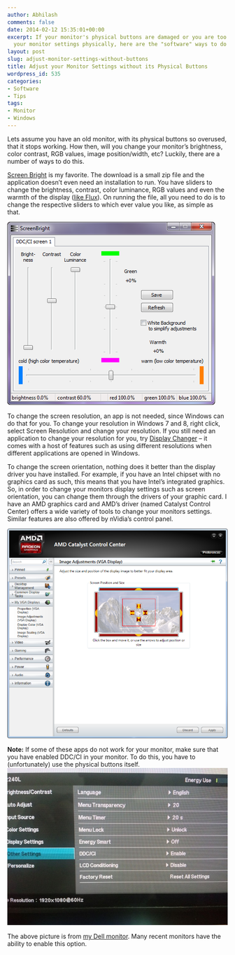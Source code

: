 ```yaml
---
author: Abhilash
comments: false
date: 2014-02-12 15:35:01+00:00
excerpt: If your monitor's physical buttons are damaged or you are too lazy to change
  your monitor settings physically, here are the "software" ways to do it
layout: post
slug: adjust-monitor-settings-without-buttons
title: Adjust your Monitor Settings without its Physical Buttons
wordpress_id: 535
categories:
- Software
- Tips
tags:
- Monitor
- Windows
---
```


Lets assume you have an old monitor, with its physical buttons so overused, that it stops working. How then, will you change your monitor’s brightness, color contrast, RGB values, image position/width, etc? Luckily, there are a number of ways to do this.

[Screen Bright](http://screenwhite.com/screenbright/) is my favorite. The download is a small zip file and the application doesn’t even need an installation to run. You have sliders to change the brightness, contrast, color luminance, RGB values and even the warmth of the display ([like Flux](http://www.techcovered.org/341/best-way-to-use-computer-without-eye-strain)). On running the file, all you need to do is to change the respective sliders to which ever value you like, as simple as that.

![screen-change](images/screen-change.png)

To change the screen resolution, an app is not needed, since Windows can do that for you. To change your resolution in Windows 7 and 8, right click, select Screen Resolution and change your resolution. If you still need an application to change your resolution for you, try [Display Changer](http://www.softpedia.com/get/System/OS-Enhancements/Resolution-Changer.shtml) – it comes with a host of features such as using different resolutions when different applications are opened in Windows.

To change the screen orientation, nothing does it better than the display driver you have installed. For example, if you have an Intel chipset with no graphics card as such, this means that you have Intel’s integrated graphics. So, in order to change your monitors display settings such as screen orientation, you can change them through the drivers of your graphic card. I have an AMD graphics card and AMD’s driver (named Catalyst Control Center) offers a wide variety of tools to change your monitors settings. Similar features are also offered by nVidia’s control panel.

![catalyst-control-center](images/catalyst-control-center.png)

**Note:** If some of these apps do not work for your monitor, make sure that you have enabled DDC/CI in your monitor. To do this, you have to (unfortunately) use the physical buttons itself. ![media-20140212](images/media-20140212.jpg)

The above picture is from [my Dell monitor](http://www.techcovered.org/setup). Many recent monitors have the ability to enable this option.
